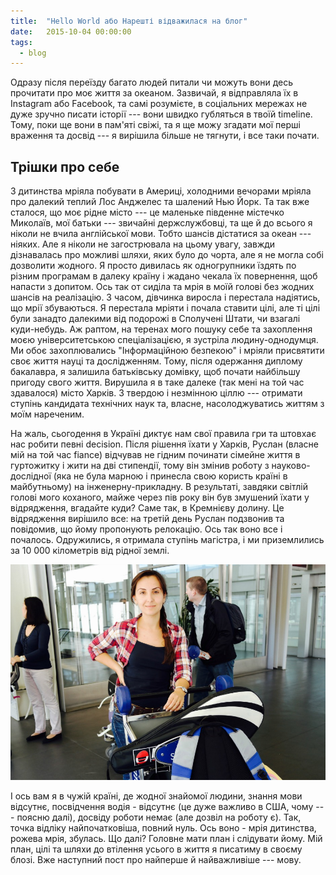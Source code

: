 ```yaml
---
title:  "Hello World або Нарешті відважилася на блог"
date:   2015-10-04 00:00:00
tags: 
  - blog
---
```


Одразу після переїзду багато людей питали чи можуть вони десь прочитати про 
моє життя за океаном. Зазвичай, я відправляла їх в Instagram або Facebook, та 
самі розумієте, в соціальних мережах не дуже зручно писати історії --- вони 
швидко губляться в твоїй timeline. Тому, поки ще вони в пам'яті свіжі, та я ще 
можу згадати мої перші враження та досвід --- я вирішила більше не тягнути, і все таки 
почати.

## Трішки про себе
З дитинства мріяла побувати в Америці, холодними вечорами мріяла про далекий теплий Лос Анджелес та шалений Нью Йорк. Та так вже сталося, що моє рідне місто --- це маленьке південне містечко Миколаїв, мої батьки --- звичайні держслужбовці, та ще й до всього я ніколи не вчила англійської мови. Тобто шансів дістатися за океан --- ніяких. Але я ніколи не загострювала на цьому увагу, завжди дізнавалась про можливі шляхи, яких було до чорта, але я не могла собі дозволити жодного. Я просто дивилась як одногрупники їздять по різним програмам в далеку країну і жадано чекала їх повернення, щоб напасти з допитом. Ось так от сиділа та мрія в моїй голові без жодних шансів на реалізацію. З часом, дівчинка виросла і перестала надіятись, що мрії збуваються. Я перестала мріяти і почала ставити цілі, але ті цілі були занадто далекими від подорожі в Сполучені Штати, чи взагалі куди-небудь. Аж раптом, на теренах мого пошуку себе та захоплення моєю університетською спеціалізацією, я зустріла людину-однодумця. Ми обоє захоплювались "Інформаційною безпекою" і мріяли присвятити своє життя науці та дослідженням. Тому, після одержання диплому бакалавра, я залишила батьківську домівку, щоб почати найбільшу пригоду свого життя. Вирушила я в таке далеке (так мені на той час здавалося) місто Харків. З твердою і незмінною ціллю --- отримати ступінь кандидата технічних наук та, власне, насолоджуватись життям з моїм нареченим. 

На жаль, сьогодення в Україні диктує нам свої правила гри та штовхає нас робити певні decision. Після рішення їхати у Харків, Руслан (власне мій на той час fiance) відчував не гідним починати сімейне життя в гуртожитку і жити на дві стипендії, тому він змінив роботу з науково-дослідної (яка не була марною і принесла свою користь країні в майбутньому) на інженерну-прикладну. В результаті, завдяки світлій голові мого коханого, майже через пів року він був змушений їхати у відрядження, вгадайте куди? Саме так, в Кремнієву долину. Це відрядження вирішило все: на третій день  Руслан подзвонив та повідомив, що йому пропонують релокацію. Ось так воно все і почалось. Одружились, я отримала ступінь магістра, і ми приземлились за 10 000 кілометрів від рідної землі.

![Me](/images/meSFO.jpg)

І ось вам я в чужій країні, де жодної знайомої людини, знання мови відсутнє, посвідчення водія - відсутнє (це дуже важливо в США, чому --- поясню далі), досвіду роботи немає (але дозвіл на роботу є). Так, точка відліку найпочатковіша, повний нуль. Ось воно - мрія дитинства, рожева мрія, збулась. Що далі? Головне мати план і слідувати йому. Мій план, цілі та шляхи до втілення усього в життя я писатиму в своєму блозі. Вже наступний пост про найперше й найважливіше --- мову. 



